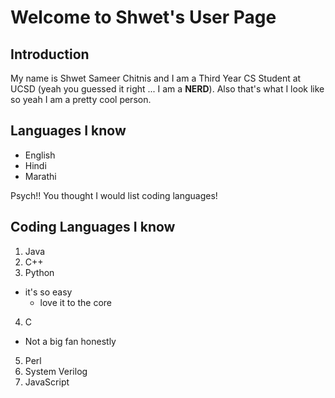 # Welcome to Shwet's User Page

## Introduction


My name is Shwet Sameer Chitnis and I am a Third Year CS Student at UCSD (yeah you guessed it right ... I am a **NERD**).
Also that's what I look like so yeah I am a pretty cool person.

## Languages I know

- English
- Hindi
- Marathi

Psych!! You thought I would list coding languages!

## Coding Languages I know

1. Java
2. C++
3. Python
  - it's so easy
    - love it to the core
4. C
  - Not a big fan honestly
5. Perl
6. System Verilog
7. JavaScript
